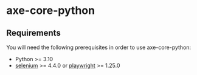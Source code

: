 # axe-core-python

## Requirements

You will need the following prerequisites in order to use axe-core-python:

- Python >= 3.10
- [selenium](https://www.selenium.dev) >= 4.4.0 
or [playwright](https://github.com/microsoft/playwright-python) >= 1.25.0
